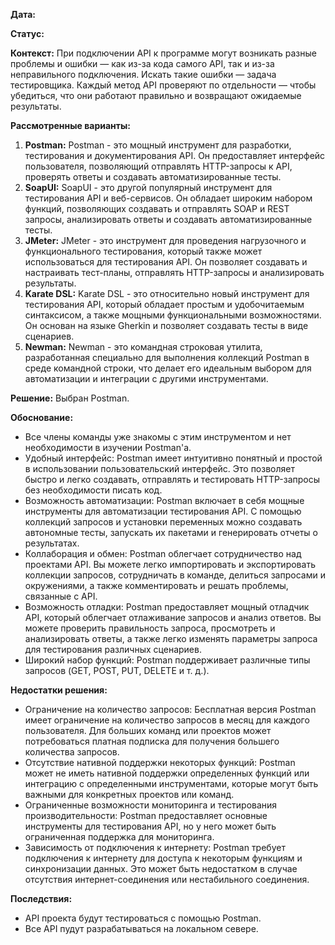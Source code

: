 **Дата:**

**Статус:**

**Контекст:**
При подключении API к программе могут возникать разные проблемы и ошибки — как из-за кода самого API, так и из-за неправильного подключения. Искать такие ошибки — задача тестировщика. Каждый метод API проверяют по отдельности — чтобы убедиться, что они работают правильно и возвращают ожидаемые результаты.

**Рассмотренные варианты:**
1. **Postman:** Postman - это мощный инструмент для разработки, тестирования и документирования API. Он предоставляет интерфейс пользователя, позволяющий отправлять HTTP-запросы к API, проверять ответы и создавать автоматизированные тесты.
2. **SoapUI:** SoapUI - это другой популярный инструмент для тестирования API и веб-сервисов. Он обладает широким набором функций, позволяющих создавать и отправлять SOAP и REST запросы, анализировать ответы и создавать автоматизированные тесты.
3. **JMeter:** JMeter - это инструмент для проведения нагрузочного и функционального тестирования, который также может использоваться для тестирования API. Он позволяет создавать и настраивать тест-планы, отправлять HTTP-запросы и анализировать результаты.
4. **Karate DSL:** Karate DSL - это относительно новый инструмент для тестирования API, который обладает простым и удобочитаемым синтаксисом, а также мощными функциональными возможностями. Он основан на языке Gherkin и позволяет создавать тесты в виде сценариев.
5. **Newman:** Newman - это командная строковая утилита, разработанная специально для выполнения коллекций Postman в среде командной строки, что делает его идеальным выбором для автоматизации и интеграции с другими инструментами.

**Решение:** Выбран Postman.

**Обоснование:**
- Все члены команды уже знакомы с этим инструментом и нет необходимости в изучении Postman'а.
- Удобный интерфейс: Postman имеет интуитивно понятный и простой в использовании пользовательский интерфейс. Это позволяет быстро и легко создавать, отправлять и тестировать HTTP-запросы без необходимости писать код.
- Возможность автоматизации: Postman включает в себя мощные инструменты для автоматизации тестирования API. С помощью коллекций запросов и установки переменных можно создавать автономные тесты, запускать их пакетами и генерировать отчеты о результатах.
- Коллаборация и обмен: Postman облегчает сотрудничество над проектами API. Вы можете легко импортировать и экспортировать коллекции запросов, сотрудничать в команде, делиться запросами и окружениями, а также комментировать и решать проблемы, связанные с API.
- Возможность отладки: Postman предоставляет мощный отладчик API, который облегчает отлаживание запросов и анализ ответов. Вы можете проверить правильность запроса, просмотреть и анализировать ответы, а также легко изменять параметры запроса для тестирования различных сценариев.
- Широкий набор функций: Postman поддерживает различные типы запросов (GET, POST, PUT, DELETE и т. д.).

**Недостатки решения:**
- Ограничение на количество запросов: Бесплатная версия Postman имеет ограничение на количество запросов в месяц для каждого пользователя. Для больших команд или проектов может потребоваться платная подписка для получения большего количества запросов.
- Отсутствие нативной поддержки некоторых функций: Postman может не иметь нативной поддержки определенных функций или интеграцию с определенными инструментами, которые могут быть важными для конкретных проектов или команд.
- Ограниченные возможности мониторинга и тестирования производительности: Postman предоставляет основные инструменты для тестирования API, но у него может быть ограниченная поддержка для мониторинга.
- Зависимость от подключения к интернету: Postman требует подключения к интернету для доступа к некоторым функциям и синхронизации данных. Это может быть недостатком в случае отсутствия интернет-соединения или нестабильного соединения.

**Последствия:**
- API проекта будут тестироваться с помощью Postman.
- Все API пудут разрабатываться на локальном севере.